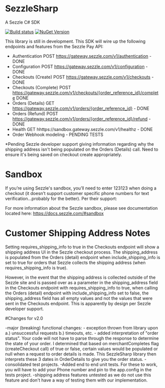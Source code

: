 # SezzleSharp
A Sezzle C# SDK

[![Build status](https://ci.appveyor.com/api/projects/status/5yixr8hm3n33ej67?svg=true)](https://ci.appveyor.com/project/StephenPAdams/sezzlesharp)
[![NuGet Version](https://img.shields.io/nuget/v/SixFourThree.SezzleSharp.svg?style=flat-square)](https://www.nuget.org/packages/SixFourThree.SezzleSharp)

This library is still in development. This SDK will wire up the following endpoints and features from the Sezzle Pay API:

* Authentication POST https://gateway.sezzle.com/v1/authentication - DONE
* Configuration POST https://gateway.sezzle.com/v1/configuration - DONE
* Checkouts (Create) POST https://gateway.sezzle.com/v1/checkouts - DONE
* Checkouts (Complete) POST https://gateway.sezzle.com/v1/checkouts/{order_reference_id}/complete DONE
* Orders (Details) GET https://gateway.sezzle.com/v1/orders/{order_reference_id} - DONE
* Orders (Refund) POST https://gateway.sezzle.com/v1/orders/{order_reference_id}/refund - DONE
* Health GET hhttps://sandbox.gateway.sezzle.com/v1/healthz - DONE
* Order Webhook modeling - PENDING TESTS

*Pending Sezzle developer support giving information regarding why the shipping address isn't being populated on the Orders (Details) call. Need to ensure it's being saved on checkout create appropriately.

# Sandbox
If you’re using Sezzle's sandbox, you’ll need to enter 123123 when doing a checkout (it doesn’t support customer specific phone numbers for text verification…probably for the better). Per their support:

For more information about the Sezzle sandbox, please see documentation located here: https://docs.sezzle.com/#sandbox

# Customer Shipping Address Notes
Setting requires_shipping_info to true in the Checkouts endpoint will show a shipping address UI 
in the Sezzle checkout process. The shipping_address is populated from the Orders (detail) endpoint when include_shipping_info is set to true for orders that Sezzle collects the shipping address (when requires_shipping_info is true).

However, in the event that the shipping address is collected outside of the Sezzle site and is passed over as a parameter in the shipping_address field in the Checkouts endpoint with requires_shipping_info to true, when calling the Orders (detail) endpoint with include_shipping_info set to false, the shipping_address field has all empty values and not the values that were sent in the Checkouts endpoint. This is apparently by design per Sezzle developer support.

#Changes for v2.0

-major (breaking) functional changes: 
	- exception thrown from library upon a.) unsuccessful requests b.) timeouts, etc. 
	- added interpretation of "order status".  Your code will not have to parse through the response to determine the state of your order. I determined that based on merchantCompletes flag (createCheckout call) of true or false, certain values would be populated or null when a request to order details is made.  This SezzleSharp library then interprets these 3 dates in OrderDetails to give you the order status.
-consolidated test projects.
-Added end to end unit tests.  For these to work, you will have to add your Phone number and pin to the app.config in the tests project.
-shipping address features untested as we do not use this feature and don't have a way of testing them with our implementation.